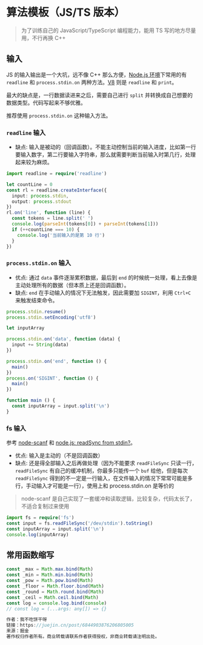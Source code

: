 # 算法模板（JS/TS 版本）

> 为了训练自己的 JavaScript/TypeScript 编程能力，能用 TS 写的地方尽量用，不行再换 C++

## 输入

JS 的输入输出是一个大坑，远不像 C++ 那么方便，[Node.js 环境](https://www.jianshu.com/p/70a04abd0823)下常用的有 `readline` 和 `process.stdin.on` 两种方法。[V8](https://codeforces.com/blog/entry/77741) 则是 `readline` 和 `print`。

最大的缺点是，一行数据读进来之后，需要自己进行 `split` 并转换成自己想要的数据类型。代码写起来不够优雅。

推荐使用 `process.stdin.on` 这种输入方法。

### `readline` 输入

- 缺点: 输入是被动的（回调函数）。不能主动控制当前的输入进度，比如第一行要输入数字，第二行要输入字符串，那么就需要判断当前输入时第几行，处理起来较为麻烦。

```ts
import readline = require('readline')

let countLine = 0
const rl = readline.createInterface({
  input: process.stdin,
  output: process.stdout
})
rl.on('line', function (line) {
  const tokens = line.split(' ')
  console.log(parseInt(tokens[0]) + parseInt(tokens[1]))
  if (++countLine === 10) {
    console.log('当前输入的是第 10 行')
  }
})

```

### `process.stdin.on` 输入

- 优点: 通过 `data` 事件逐渐累积数据，最后到 `end` 的时候统一处理，看上去像是主动处理所有的数据（但本质上还是回调函数）。
- 缺点: `end` 在手动输入的情况下无法触发，因此需要加 `SIGINT`，利用 `Ctrl+C` 来触发结束命令。

```ts
process.stdin.resume()
process.stdin.setEncoding('utf8')

let inputArray

process.stdin.on('data', function (data) {
  input += String(data)
})

process.stdin.on('end', function () {
  main()
})
process.on('SIGINT', function () {
  main()
})

function main () {
  const inputArray = input.split('\n')
}

```

### fs 输入

参考 [node-scanf](https://github.com/Lellansin/node-scanf/blob/1fd4eb96bbe26c5c22edc3b72b5aa2fdbc591866/lib/gets.js#L11) 和 [node.js: readSync from stdin?](https://stackoverflow.com/questions/3430939/node-js-readsync-from-stdin/9318276)。

- 优点: 输入是主动的（不是回调函数）
- 缺点: 还是得全部输入之后再做处理（因为不能要求 `readFileSync` 只读一行，`readFileSync` 有自己的缓冲机制，你最多只能传一个 `buf` 给他，但是每次 `readFileSync` 得到的不一定是一行输入，在文件输入的情况下常常可能是多行，手动输入才可能是一行），使用上和 process.stdin.on 是等价的

> node-scanf 是自己实现了一套缓冲和读取逻辑，比较复杂，代码太长了，不适合复制过来使用

```ts
import fs = require('fs')
const input = fs.readFileSync('/dev/stdin').toString()
const inputArray = input.split('\n')
console.log(inputArray)

```

## 常用函数缩写

```ts
const _max = Math.max.bind(Math)
const _min = Math.min.bind(Math)
const _pow = Math.pow.bind(Math)
const _floor = Math.floor.bind(Math)
const _round = Math.round.bind(Math)
const _ceil = Math.ceil.bind(Math)
const log = console.log.bind(console)
// const log = (...args: any[]) => {}

作者：我不吃饼干呀
链接：https://juejin.cn/post/6844903876206805005
来源：掘金
著作权归作者所有。商业转载请联系作者获得授权，非商业转载请注明出处。
```
